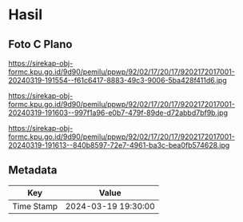 # Hasil

## Foto C Plano

https://sirekap-obj-formc.kpu.go.id/9d90/pemilu/ppwp/92/02/17/20/17/9202172017001-20240319-191554--f61c6417-8883-49c3-9006-5ba428f411d6.jpg

https://sirekap-obj-formc.kpu.go.id/9d90/pemilu/ppwp/92/02/17/20/17/9202172017001-20240319-191603--997f1a96-e0b7-479f-89de-d72abbd7bf9b.jpg

https://sirekap-obj-formc.kpu.go.id/9d90/pemilu/ppwp/92/02/17/20/17/9202172017001-20240319-191613--840b8597-72e7-4961-ba3c-bea0fb574628.jpg


## Metadata

| Key        | Value               |
| ---------- | ------------------- |
| Time Stamp | 2024-03-19 19:30:00 |



